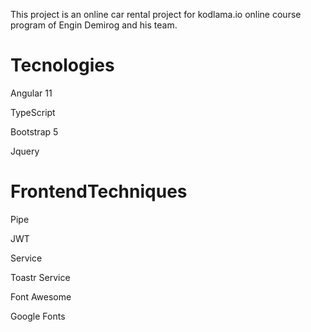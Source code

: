 This project is an online car rental project for kodlama.io online course program of Engin Demirog and his team.

<h1>Tecnologies</h1>

Angular 11

TypeScript

Bootstrap 5

Jquery

<h1>FrontendTechniques</h1>

Pipe

JWT

Service

Toastr Service

Font Awesome

Google Fonts
